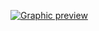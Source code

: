 [![Graphic preview](DOWNLOAD/Taxonomy_V1_2.png)](https://ilaredavid.github.io/Test/V1/IAD_taxonomy_V1.html)
